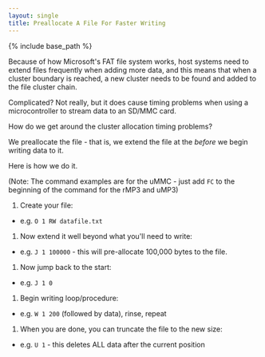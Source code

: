 ```yaml
---
layout: single
title: Preallocate A File For Faster Writing
---
```

{% include base_path %}

Because of how Microsoft's FAT file system works, host systems need to extend files frequently when adding more data, and this means that when a cluster boundary is reached, a new cluster needs to be found and added to the file cluster chain.

Complicated?  Not really, but it does cause timing problems when using a microcontroller to stream data to an SD/MMC card.

How do we get around the cluster allocation timing problems?

We preallocate the file - that is, we extend the file at the *before* we begin writing data to it.

Here is how we do it.

(Note: The command examples are for the uMMC - just add `FC` to the beginning of the command for the rMP3 and uMP3)

1. Create your file:
  * e.g. `O 1 RW datafile.txt`
1. Now extend it well beyond what you'll need to write:
  * e.g. `J 1 100000` - this will pre-allocate 100,000 bytes to the file.
1. Now jump back to the start:
  * e.g. `J 1 0`
1. Begin writing loop/procedure:
  * e.g. `W 1 200` (followed by data), rinse, repeat
1. When you are done, you can truncate the file to the new size:
  * e.g. `U 1` - this deletes ALL data after the current position

